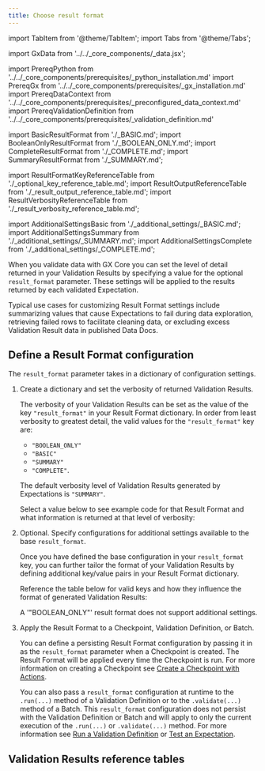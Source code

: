 ```yaml
---
title: Choose result format
---
```

import TabItem from '@theme/TabItem';
import Tabs from '@theme/Tabs';

import GxData from '../../_core_components/_data.jsx';

import PrereqPython from '../../_core_components/prerequisites/_python_installation.md'
import PrereqGx from '../../_core_components/prerequisites/_gx_installation.md'
import PrereqDataContext from '../../_core_components/prerequisites/_preconfigured_data_context.md'
import PrereqValidationDefinition from '../../_core_components/prerequisites/_validation_definition.md'

import BasicResultFormat from './_BASIC.md';
import BooleanOnlyResultFormat from './_BOOLEAN_ONLY.md';
import CompleteResultFormat from './_COMPLETE.md';
import SummaryResultFormat from './_SUMMARY.md';

import ResultFormatKeyReferenceTable from './_optional_key_reference_table.md';
import ResultOutputReferenceTable from './_result_output_reference_table.md';
import ResultVerbosityReferenceTable from './_result_verbosity_reference_table.md';

import AdditionalSettingsBasic from './_additional_settings/_BASIC.md';
import AdditionalSettingsSummary from './_additional_settings/_SUMMARY.md';
import AdditionalSettingsComplete from './_additional_settings/_COMPLETE.md';


When you validate data with GX Core you can set the level of detail returned in your Validation Results by specifying a value for the optional `result_format` parameter.  These settings will be applied to the results returned by each validated Expectation.

Typical use cases for customizing Result Format settings include summarizing values that cause Expectations to fail during data exploration, retrieving failed rows to facilitate cleaning data, or excluding excess Validation Result data in published Data Docs.

## Define a Result Format configuration

The `result_format` parameter takes in a dictionary of configuration settings.

1. Create a dictionary and set the verbosity of returned Validation Results.

   The verbosity of your Validation Results can be set as the value of the key `"result_format"` in your Result Format dictionary.  In order from least verbosity to greatest detail, the valid values for the `"result_format"` key are: 

   - `"BOOLEAN_ONLY"`
   - `"BASIC"`
   - `"SUMMARY"`
   - `"COMPLETE"`.

   The default verbosity level of Validation Results generated by Expectations is `"SUMMARY"`.

   Select a value below to see example code for that Result Format and what information is returned at that level of verbosity:

   <Tabs queryString="result_format_string" groupId="result_format_string" defaultValue='basic'>

   <TabItem value="boolean" label='"BOOLEAN_ONLY"'>
      <BooleanOnlyResultFormat/>
   </TabItem>
   
   <TabItem value="basic" label='"BASIC"'>
      <BasicResultFormat/>
   </TabItem>

   <TabItem value="summary" label='"SUMMARY"'>
      <SummaryResultFormat/>
   </TabItem>

   <TabItem value="complete" label='"COMPLETE"'>
      <CompleteResultFormat/>
   </TabItem>

   </Tabs>

2. Optional. Specify configurations for additional settings available to the base `result_format`.

   Once you have defined the base configuration in your `result_format` key, you can further tailor the format of your Validation Results by defining additional key/value pairs in your Result Format dictionary.

   Reference the table below for valid keys and how they influence the format of generated Validation Results:

   <Tabs queryString="result_format_string" groupId="result_format_string" defaultValue='basic'>

   <TabItem value="boolean" label='"BOOLEAN_ONLY"'>
      A '"BOOLEAN_ONLY"' result format does not support additional settings.
   </TabItem>
   
   <TabItem value="basic" label='"BASIC"'>
      <AdditionalSettingsBasic/>
   </TabItem>

   <TabItem value="summary" label='"SUMMARY"'>
      <AdditionalSettingsSummary/>
   </TabItem>

   <TabItem value="complete" label='"COMPLETE"'>
      <AdditionalSettingsComplete/>
   </TabItem>

   </Tabs>

3. Apply the Result Format to a Checkpoint, Validation Definition, or Batch.

   You can define a persisting Result Format configuration by passing it in as the `result_format` parameter when a Checkpoint is created.  The Result Format will be applied every time the Checkpoint is run.  For more information on creating a Checkpoint see [Create a Checkpoint with Actions](/core/trigger_actions_based_on_results/create_a_checkpoint_with_actions.md).

   You can also pass a `result_format` configuration at runtime to the `.run(...)` method of a Validation Definition or to the `.validate(...)` method of a Batch.  This `result_format` configuration does not persist with the Validation Definition or Batch and will apply to only the current execution of the `.run(...)` or `.validate(...)` method.  For more information see [Run a Validation Definition](/core/run_validations/run_a_validation_definition.md) or [Test an Expectation](/docs/core/define_expectations/test_an_expectation.md).

## Validation Results reference tables

<Tabs queryString="results" groupId="results" defaultValue='fields'>

   <TabItem value="fields" label="Information in result fields">
      <ResultOutputReferenceTable/>
   </TabItem>

   <TabItem value="verbosity" label="Result fields provided by verbosity level">
      <ResultVerbosityReferenceTable/>
   </TabItem>

   <TabItem value="result_format_keys" label="Result Format keys">
      <ResultFormatKeyReferenceTable/>
   </TabItem>

</Tabs>